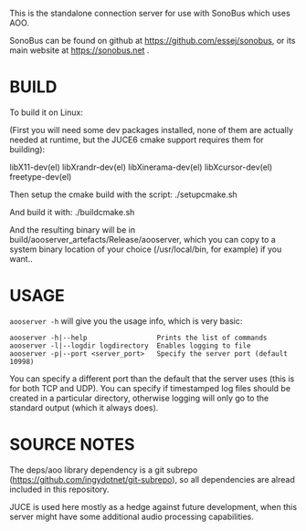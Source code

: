 This is the standalone connection server for use with SonoBus which uses AOO.

SonoBus can be found on github at https://github.com/essej/sonobus, or its
main website at https://sonobus.net .

# BUILD

To build it on Linux:

(First you will need some dev packages installed, none of them are actually
needed at runtime, but the JUCE6 cmake support requires them for building):

  libX11-dev(el)
  libXrandr-dev(el) 
  libXinerama-dev(el)
  libXcursor-dev(el)
  freetype-dev(el)
  

Then setup the cmake build with the script:
    ./setupcmake.sh

And build it with:
    ./buildcmake.sh

And the resulting binary will be in build/aooserver_artefacts/Release/aooserver,
which you can copy to a system binary location of your choice
(/usr/local/bin, for example) if you want..

# USAGE

`aooserver -h` will give you the usage info, which is very basic:

    aooserver -h|--help                 Prints the list of commands
    aooserver -l|--logdir logdirectory  Enables logging to file
    aooserver -p|--port <server_port>   Specify the server port (default 10998)

You can specify a different port than the default that the server uses (this
is for both TCP and UDP). You can specify if timestamped log files should be
created in a particular directory, otherwise logging will only go to the standard
output (which it always does).


# SOURCE NOTES

The deps/aoo library dependency is a git subrepo (https://github.com/ingydotnet/git-subrepo), 
so all dependencies are alread included in this repository. 

JUCE is used here mostly as a hedge against future development, when
this server might have some additional audio processing capabilities. 


